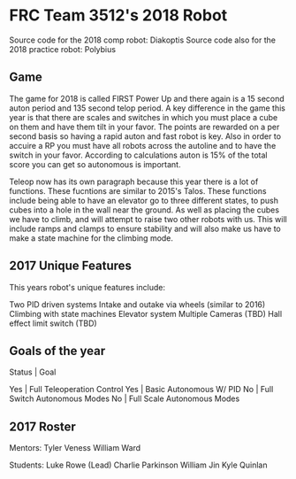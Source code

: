# FRC Team 3512's 2018 Robot

Source code for the 2018 comp robot: Diakoptis
Source code also for the 2018 practice robot: Polybius

## Game

The game for 2018 is called FIRST Power Up and there again is a 15 second auton period and 135 second telop period. A key difference in the game this year is that there are scales and switches in which you must place a cube on them and have them tilt in your favor. The points are rewarded on a per second basis so having a rapid auton and fast robot is key. Also in order to accuire a RP you must have all robots across the autoline and to have the switch in your favor. According to calculations auton is 15% of the total score you can get so autonomous is important.

Teleop now has its own paragraph because this year there is a lot of functions. These fucntions are similar to 2015's Talos. These functions include being able to have an elevator go to three different states, to push cubes into a hole in the wall near the ground. As well as placing the cubes we have to climb, and will attempt to raise two other robots with us. This will include ramps and clamps to ensure stability and will also make us have to make a state machine for the climbing mode. 

## 2017 Unique Features

This years robot's unique features include:

Two PID driven systems
Intake and outake via wheels (similar to 2016)
Climbing with state machines
Elevator system
Multiple Cameras (TBD)
Hall effect limit switch (TBD)

## Goals of the year

Status | Goal

Yes | Full Teleoperation Control
Yes | Basic Autonomous W/ PID
No  | Full Switch Autonomous Modes
No  | Full Scale Autonomous Modes

## 2017 Roster

Mentors:
Tyler Veness
William Ward

Students:
Luke Rowe (Lead)
Charlie Parkinson
William Jin
Kyle Quinlan
